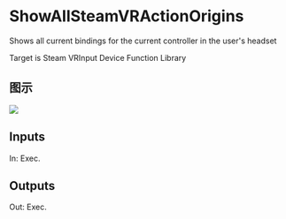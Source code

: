 # ShowAllSteamVRActionOrigins

Shows all current bindings for the current controller in the user's headset

Target is Steam VRInput Device Function Library

## 图示

![]($-20221218-21045115.png)

## Inputs

In: Exec.  

## Outputs

Out: Exec.

